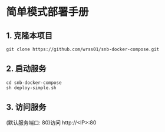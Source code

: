 
# 简单模式部署手册


## 1. 克隆本项目
```shell 
git clone https://github.com/wrss01/snb-docker-compose.git
```

## 2. 启动服务
```shell
cd snb-docker-compose
sh deploy-simple.sh
```

## 3. 访问服务 
(默认服务端口: 80)访问 http://\<IP\>:80
